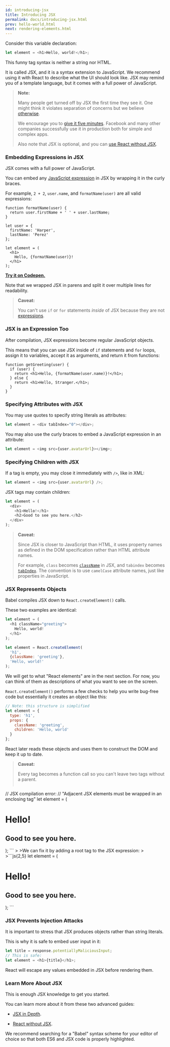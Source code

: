 ```yaml
---
id: introducing-jsx
title: Introducing JSX
permalink: docs/introducing-jsx.html
prev: hello-world.html
next: rendering-elements.html
---
```


Consider this variable declaration:

```js
let element = <h1>Hello, world!</h1>;
```

This funny tag syntax is neither a string nor HTML.

It is called JSX, and it is a syntax extension to JavaScript. We recommend using it with React to describe what the UI should look like. JSX may remind you of a template language, but it comes with a full power of JavaScript.

>**Note:**
>
>Many people get turned off by JSX the first time they see it. One might think it violates separation of concerns but we believe [otherwise](https://www.youtube.com/watch?v=x7cQ3mrcKaY).
>
>We encourage you to [give it five minutes](https://signalvnoise.com/posts/3124-give-it-five-minutes). Facebook and many other companies successfully use it in production both for simple and complex apps.
>
>Also note that JSX is optional, and you can [use React without JSX](/react/docs/react-without-jsx.html).

### Embedding Expressions in JSX

JSX comes with a full power of JavaScript.

You can embed any [JavaScript expression](https://developer.mozilla.org/en-US/docs/Web/JavaScript/Guide/Expressions_and_Operators#Expressions) in JSX by wrapping it in the curly braces.

For example, `2 + 2`, `user.name`, and `formatName(user)` are all valid expressions:

```js{12}
function formatName(user) {
  return user.firstName + ' ' + user.lastName;
}

let user = {
  firstName: 'Harper',
  lastName: 'Perez'
};

let element = (
  <h1>
    Hello, {formatName(user)}!
  </h1>
);
```

**[Try it on Codepen.](http://codepen.io/gaearon/pen/PGEjdG?editors=0010)**

Note that we wrapped JSX in parens and split it over multiple lines for readability.

>**Caveat:**
>
>You can't use `if` or `for` statements *inside* of JSX because they are not [expressions](https://developer.mozilla.org/en-US/docs/Web/JavaScript/Guide/Expressions_and_Operators#Expressions).

### JSX is an Expression Too

After compilation, JSX expressions become regular JavaScript objects.

This means that you can use JSX inside of `if` statements and `for` loops, assign it to variables, accept it as arguments, and return it from functions:

```js{3,5}
function getGreeting(user) {
  if (user) {
    return <h1>Hello, {formatName(user.name)}!</h1>;
  } else {
    return <h1>Hello, Stranger.</h1>;
  }
}
```

### Specifying Attributes with JSX

You may use quotes to specify string literals as attributes:

```js
let element = <div tabIndex="0"></div>;
```

You may also use the curly braces to embed a JavaScript expression in an attribute:

```js
let element = <img src={user.avatarUrl}></img>;
```

### Specifying Children with JSX

If a tag is empty, you may close it immediately with `/>`, like in XML:

```js
let element = <img src={user.avatarUrl} />;
```

JSX tags may contain children:

```js
let element = (
  <div>
    <h1>Hello!</h1>
    <h2>Good to see you here.</h2>
  </div>
);
```

>**Caveat:**
>
>Since JSX is closer to JavaScript than HTML, it uses property names as defined in the DOM specification rather than HTML attribute names.
>
>For example, `class` becomes [`className`](https://developer.mozilla.org/en-US/docs/Web/API/Element/className) in JSX, and `tabindex` becomes [`tabIndex`](https://developer.mozilla.org/en-US/docs/Web/API/HTMLElement/tabIndex). The convention is to use `camelCase` attribute names, just like properties in JavaScript.

### JSX Represents Objects

Babel compiles JSX down to `React.createElement()` calls.

These two examples are identical:

```js
let element = (
  <h1 className="greeting">
    Hello, world!
  </h1>
);
```

```js
let element = React.createElement(
  'h1',
  {className: 'greeting'},
  'Hello, world!'
);
```

We will get to what "React elements" are in the next section. For now, you can think of them as descriptions of what you want to see on the screen.

`React.createElement()` performs a few checks to help you write bug-free code but essentially it creates an object like this:

```js
// Note: this structure is simplified
let element = {
  type: 'h1',
  props: {
    className: 'greeting',
    children: 'Hello, world'
  }
};
```

React later reads these objects and uses them to construct the DOM and keep it up to date.

>**Caveat:**
>
>Every tag becomes a function call so you can't leave two tags without a parent.
>
>```js
// JSX compilation error:
// "Adjacent JSX elements must be wrapped in an enclosing tag"
let element = (
  <h1>Hello!</h1>
  <h2>Good to see you here.</h2>
);
```
>
>We can fix it by adding a root tag to the JSX expression:
>
>```js{2,5}
let element = (
  <div>
    <h1>Hello!</h1>
    <h2>Good to see you here.</h2>
  </div>
);
```

### JSX Prevents Injection Attacks

It is important to stress that JSX produces objects rather than string literals.

This is why it is safe to embed user input in it:

```js
let title = response.potentiallyMaliciousInput;
// This is safe:
let element = <h1>{title}</h1>;
```

React will escape any values embedded in JSX before rendering them.

### Learn More About JSX

This is enough JSX knowledge to get you started.

You can learn more about it from these two advanced guides:

* [JSX in Depth](/react/docs/jsx-in-depth.html).

* [React without JSX](/react/docs/react-without-jsx.html).

We recommend searching for a "Babel" syntax scheme for your editor of choice so that both ES6 and JSX code is properly highlighted.
